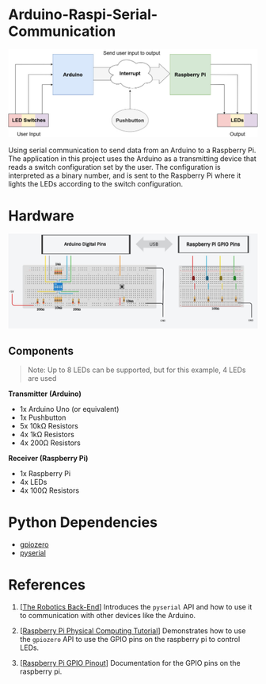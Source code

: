 # Arduino-Raspi-Serial-Communication

<img src="docs/overview-diagram.jpg" width="600">

Using serial communication to send data from an Arduino to a Raspberry Pi. The application in this project uses the Arduino
as a transmitting device that reads a switch configuration set by the user. The configuration is interpreted as a binary
number, and is sent to the Raspberry Pi where it lights the LEDs according to the switch configuration.

# Hardware

<img src="docs/schematic.jpg" width="800">

## Components

> Note: Up to 8 LEDs can be supported, but for this example, 4 LEDs are used

**Transmitter (Arduino)**
- 1x Arduino Uno (or equivalent)
- 1x Pushbutton
- 5x 10kΩ Resistors
- 4x 1kΩ Resistors
- 4x 200Ω Resistors

**Receiver (Raspberry Pi)**
- 1x Raspberry Pi
- 4x LEDs
- 4x 100Ω Resistors

# Python Dependencies
- [gpiozero](https://gpiozero.readthedocs.io/en/stable/)
- [pyserial](https://pyserial.readthedocs.io/en/latest/)

# References
1. [[The Robotics Back-End](https://roboticsbackend.com/raspberry-pi-arduino-serial-communication/)] Introduces the `pyserial` API and how to use it to communication with other devices like the Arduino.

2. [[Raspberry Pi Physical Computing Tutorial](https://projects.raspberrypi.org/en/projects/physical-computing)] Demonstrates how to use the `gpiozero` API to use the GPIO pins on the raspberry pi to control LEDs.

3. [[Raspberry Pi GPIO Pinout](https://pinout.xyz/#)] Documentation for the GPIO pins on the raspberry pi.
